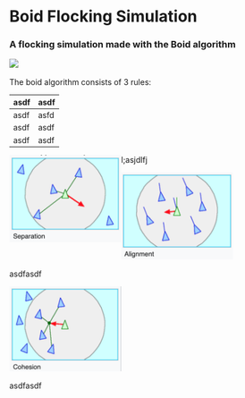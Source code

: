 # Boid Flocking Simulation

### A flocking simulation made with the Boid algorithm

<img src="assets/flocking-simulation.gif" width="600px">

The boid algorithm consists of 3 rules:

|asdf|asdf|
|----|----|
|asdf|asfd|
|asdf|asdf|
|asdf|asdf|

<div>
<img src="assets/separation.png" width="200px" align="left"> 
  <p>l;asjdlfj</p>
</div>

<div>
<img src="assets/alignment.png" width="200px"> 
  <p>asdfasdf</p>
</div>

<div>
<img src="assets/cohesion.png" width="200px"> 
  <p>asdfasdf</p>
</div>
